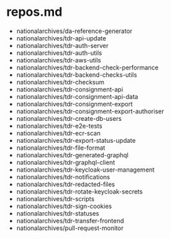 # repos.md
- nationalarchives/da-reference-generator
- nationalarchives/tdr-api-update
- nationalarchives/tdr-auth-server
- nationalarchives/tdr-auth-utils
- nationalarchives/tdr-aws-utils
- nationalarchives/tdr-backend-check-performance
- nationalarchives/tdr-backend-checks-utils
- nationalarchives/tdr-checksum
- nationalarchives/tdr-consignment-api
- nationalarchives/tdr-consignment-api-data
- nationalarchives/tdr-consignment-export
- nationalarchives/tdr-consignment-export-authoriser
- nationalarchives/tdr-create-db-users
- nationalarchives/tdr-e2e-tests
- nationalarchives/tdr-ecr-scan
- nationalarchives/tdr-export-status-update
- nationalarchives/tdr-file-format
- nationalarchives/tdr-generated-graphql
- nationalarchives/tdr-graphql-client
- nationalarchives/tdr-keycloak-user-management
- nationalarchives/tdr-notifications
- nationalarchives/tdr-redacted-files
- nationalarchives/tdr-rotate-keycloak-secrets
- nationalarchives/tdr-scripts
- nationalarchives/tdr-sign-cookies
- nationalarchives/tdr-statuses
- nationalarchives/tdr-transfer-frontend
- nationalarchives/pull-request-monitor
